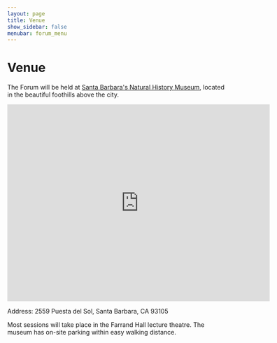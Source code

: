 ```yaml
---
layout: page
title: Venue
show_sidebar: false
menubar: forum_menu
---
```


# Venue 

The Forum will be held at [Santa Barbara's Natural History Museum](https://www.sbnature.org/), 
located in the beautiful foothills above the city.  


<iframe src="https://www.google.com/maps/embed?pb=!1m14!1m8!1m3!1d3491.8071153923283!2d-119.714!3d34.441!3m2!1i1024!2i768!4f13.1!3m3!1m2!1s0x80e914957397a147%3A0xaab2fc9a3f3b054b!2sSanta%20Barbara%20Museum%20of%20Natural%20History!5e1!3m2!1sen!2sus!4v1753403309224!5m2!1sen!2sus" width="600" height="450" style="border:0;" allowfullscreen="" loading="lazy" referrerpolicy="no-referrer-when-downgrade"></iframe>

Address: 2559 Puesta del Sol, Santa Barbara, CA 93105

Most sessions will take place in the Farrand Hall lecture theatre.  The museum has on-site parking within easy 
walking distance.  